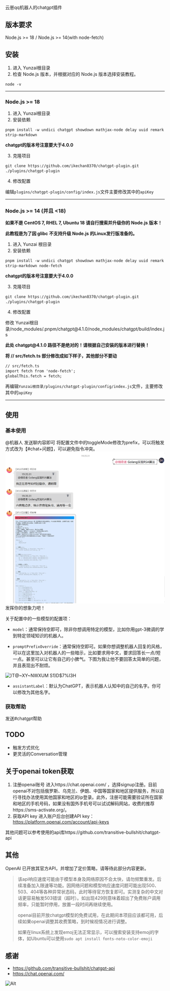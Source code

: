 云崽qq机器人的chatgpt插件
## 版本要求
Node.js >= 18 / Node.js >= 14(with node-fetch)


## 安装
1. 进入 Yunzai根目录
2. 检查 Node.js 版本，并根据对应的 Node.js 版本选择安装教程。
```
node -v
```
---

### Node.js >= 18
1. 进入 Yunzai根目录
2. 安装依赖
```
pnpm install -w undici chatgpt showdown mathjax-node delay uuid remark strip-markdown
```
**chatgpt的版本号注意要大于4.0.0**

3. 克隆项目
```
git clone https://github.com/ikechan8370/chatgpt-plugin.git ./plugins/chatgpt-plugin
```
4. 修改配置

编辑`plugins/chatgpt-plugin/config/index.js`文件主要修改其中的`apiKey`

---

### Node.js >= 14 (并且 <18)
**如果不是 CentOS 7, RHEL 7, Ubuntu 18 请自行搜索并升级你的 Node.js 版本！**

**此教程是为了因 glibc 不支持升级 Node.js 的Linux发行版准备的。**
1. 进入 Yunzai 根目录
2. 安装依赖
```
pnpm install -w undici chatgpt showdown mathjax-node delay uuid remark strip-markdown node-fetch
```
**chatgpt的版本号注意要大于4.0.0**

3. 克隆项目
```
git clone https://github.com/ikechan8370/chatgpt-plugin.git ./plugins/chatgpt-plugin
```
4. 修改配置

修改 Yunzai根目录/node_modules/.pnpm/chatgpt\@4.1.0/node_modules/chatgpt/build/index.js 

**此处 chatgpt\@4.1.0 路径不是绝对的！请根据自己安装的版本进行替换！**

**将 // src/fetch.ts 部分修改成如下样子，其他部分不要动**
```
// src/fetch.ts
import fetch from 'node-fetch';
globalThis.fetch = fetch;
```

再编辑`Yunzai根目录/plugins/chatgpt-plugin/config/index.js`文件，主要修改其中的`apiKey`

---


## 使用

### 基本使用
@机器人 发送聊内容即可
将配置文件中的toggleMode修改为prefix，可以将触发方式改为【#chat+问题】，可以避免指令冲突。
![img.png](resources/img/example1.png)
发挥你的想象力吧！

关于配置中的一些模型的配置项：
* `model`：通常保持空即可，除非你想调用特定的模型，比如你用gpt-3微调的学到特定领域知识的机器人。

* `promptPrefixOverride`：通常保持空即可。如果你想调整机器人回复的风格，可以在这里加入对机器人的一些暗示，比如要求用中文，要求回答长一点/短一点。甚至可以让它有自己的小脾气。下图为我让他不要回答太简单的问题，并且表现出不耐烦。

![)T@~XY~NWXUM S1)D$7%I3H](https://user-images.githubusercontent.com/21212372/217540723-0b97553a-f4ba-41df-ae0c-0449f73657fc.png)

* `assistantLabel`：默认为ChatGPT，表示机器人认知中的自己的名字。你可以修改为其他名字。

### 获取帮助
发送#chatgpt帮助

## TODO
* 触发方式优化
* 更灵活的Conversation管理

## 关于openai token获取
1. 注册openai账号
进入https://chat.openai.com/ ，选择signup注册。目前openai不对包括俄罗斯、乌克兰、伊朗、中国等国家和地区提供服务，所以自行寻找办法使用其他国家和地区的ip登录。此外，注册可能需要验证所在国家和地区的手机号码，如果没有国外手机号可以试试解码网站，收费的推荐https://sms-activate.org/。
2. 获取API key
进入账户后台创建API key：https://platform.openai.com/account/api-keys

其他问题可以参考使用的api库https://github.com/transitive-bullshit/chatgpt-api


## 其他

OpenAI 已开放其官方API，并增加了定价策略，请等待此部分内容更新。

> 该api响应速度可能由于模型本身及网络原因不会太快，请勿频繁重发。后续准备加入限速等功能。因网络问题和模型响应速度问题可能出现500、503、404等各种异常状态码，此时等待官方恢复即可。实测复杂的中文对话更容易触发503错误（超时）。如出现429则意味着超出了免费账户调用频率，只能暂时停用，放置一段时间再继续使用。
>
> openai目前开放chatgpt模型的免费试用，在此期间本项目应该都可用，后续如果openai调整其收费策略，到时候视情况进行调整。
>
> 如果在linux系统上发现emoj无法正常显示，可以搜索安装支持emoj的字体，如Ubuntu可以使用`sudo apt install fonts-noto-color-emoji`

## 感谢
* https://github.com/transitive-bullshit/chatgpt-api
* https://chat.openai.com/

![Alt](https://repobeats.axiom.co/api/embed/076d597ede41432208435f233d18cb20052fb90a.svg "Repobeats analytics image")
